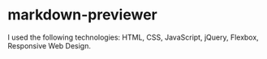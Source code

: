 # markdown-previewer
I used the following technologies: HTML, CSS, JavaScript, jQuery, Flexbox, Responsive Web Design.
